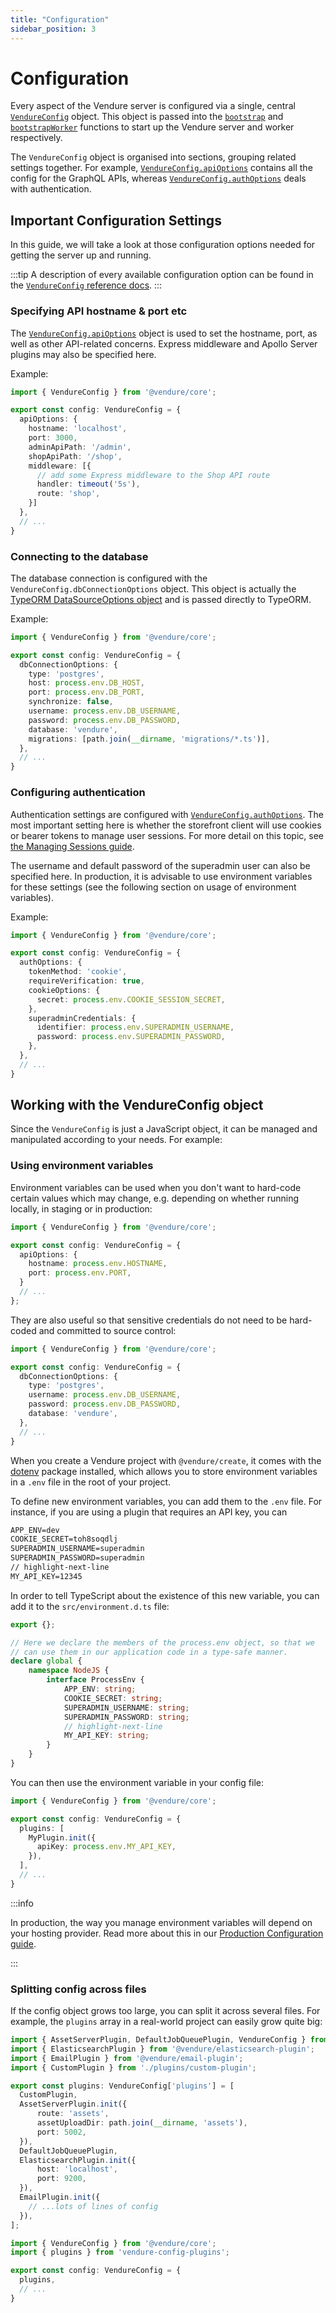 ```yaml
---
title: "Configuration"
sidebar_position: 3
---
```


# Configuration

Every aspect of the Vendure server is configured via a single, central [`VendureConfig`](/reference/typescript-api/configuration/vendure-config/) object. This object is passed into the [`bootstrap`](/reference/typescript-api/common/bootstrap/) and [`bootstrapWorker`](/reference/typescript-api/worker/bootstrap-worker/) functions to start up the Vendure server and worker respectively.

The `VendureConfig` object is organised into sections, grouping related settings together. For example, [`VendureConfig.apiOptions`](/reference/typescript-api/configuration/api-options/) contains all the config for the GraphQL APIs, whereas [`VendureConfig.authOptions`](/reference/typescript-api/auth/auth-options/) deals with authentication.

## Important Configuration Settings

In this guide, we will take a look at those configuration options needed for getting the server up and running.

:::tip
A description of every available configuration option can be found in the [`VendureConfig` reference docs](/reference/typescript-api/configuration/vendure-config/).
:::

### Specifying API hostname & port etc

The [`VendureConfig.apiOptions`](/reference/typescript-api/configuration/api-options/) object is used to set the hostname, port, as well as other API-related concerns. Express middleware and Apollo Server plugins may also be specified here.

Example:

```ts title="src/vendure-config.ts"
import { VendureConfig } from '@vendure/core';

export const config: VendureConfig = {
  apiOptions: {
    hostname: 'localhost',
    port: 3000,
    adminApiPath: '/admin',
    shopApiPath: '/shop',
    middleware: [{
      // add some Express middleware to the Shop API route
      handler: timeout('5s'),
      route: 'shop',
    }]
  },
  // ...
}
```

### Connecting to the database

The database connection is configured with the `VendureConfig.dbConnectionOptions` object. This object is actually the [TypeORM DataSourceOptions object](https://typeorm.io/data-source-options) and is passed directly to TypeORM.

Example:

```ts title="src/vendure-config.ts"
import { VendureConfig } from '@vendure/core';

export const config: VendureConfig = {
  dbConnectionOptions: {
    type: 'postgres',
    host: process.env.DB_HOST,
    port: process.env.DB_PORT,
    synchronize: false,
    username: process.env.DB_USERNAME,
    password: process.env.DB_PASSWORD,
    database: 'vendure',
    migrations: [path.join(__dirname, 'migrations/*.ts')],
  },
  // ...
}
```

### Configuring authentication

Authentication settings are configured with [`VendureConfig.authOptions`](/reference/typescript-api/auth/auth-options/). The most important setting here is whether the storefront client will use cookies or bearer tokens to manage user sessions. For more detail on this topic, see [the Managing Sessions guide](TODO).

The username and default password of the superadmin user can also be specified here. In production, it is advisable to use environment variables for these settings (see the following section on usage of environment variables).

Example:

```ts title="src/vendure-config.ts"
import { VendureConfig } from '@vendure/core';

export const config: VendureConfig = {
  authOptions: {
    tokenMethod: 'cookie',
    requireVerification: true,
    cookieOptions: {
      secret: process.env.COOKIE_SESSION_SECRET,
    },
    superadminCredentials: {
      identifier: process.env.SUPERADMIN_USERNAME,
      password: process.env.SUPERADMIN_PASSWORD,
    },
  },
  // ...
}
```

## Working with the VendureConfig object

Since the `VendureConfig` is just a JavaScript object, it can be managed and manipulated according to your needs. For example:

### Using environment variables

Environment variables can be used when you don't want to hard-code certain values which may change, e.g. depending on whether running locally, in staging or in production:

```ts title="src/vendure-config.ts"
import { VendureConfig } from '@vendure/core';

export const config: VendureConfig = {
  apiOptions: {
    hostname: process.env.HOSTNAME,
    port: process.env.PORT,
  }
  // ...
};
```

They are also useful so that sensitive credentials do not need to be hard-coded and committed to source control:

```ts title="src/vendure-config.ts"
import { VendureConfig } from '@vendure/core';

export const config: VendureConfig = {
  dbConnectionOptions: {
    type: 'postgres',
    username: process.env.DB_USERNAME,
    password: process.env.DB_PASSWORD,
    database: 'vendure',
  },
  // ...
}
```

When you create a Vendure project with `@vendure/create`, it comes with the [dotenv](https://www.npmjs.com/package/dotenv) package installed, which allows you to store environment variables in a `.env` file in the root of your project.

To define new environment variables, you can add them to the `.env` file. For instance, if you are using a plugin that requires
an API key, you can

```txt title=".env"
APP_ENV=dev
COOKIE_SECRET=toh8soqdlj
SUPERADMIN_USERNAME=superadmin
SUPERADMIN_PASSWORD=superadmin
// highlight-next-line
MY_API_KEY=12345
```

In order to tell TypeScript about the existence of this new variable, you can add it to the `src/environment.d.ts` file:

```ts title="src/environment.d.ts"
export {};

// Here we declare the members of the process.env object, so that we
// can use them in our application code in a type-safe manner.
declare global {
    namespace NodeJS {
        interface ProcessEnv {
            APP_ENV: string;
            COOKIE_SECRET: string;
            SUPERADMIN_USERNAME: string;
            SUPERADMIN_PASSWORD: string;
            // highlight-next-line
            MY_API_KEY: string;
        }
    }
}
````

You can then use the environment variable in your config file:

```ts title="src/vendure-config.ts"
import { VendureConfig } from '@vendure/core';

export const config: VendureConfig = {
  plugins: [
    MyPlugin.init({
      apiKey: process.env.MY_API_KEY,
    }),
  ],
  // ...
}
```

:::info

In production, the way you manage environment variables will depend on your hosting provider. Read more about this in our [Production Configuration guide](/guides/deployment/production-configuration/).

:::



### Splitting config across files

If the config object grows too large, you can split it across several files. For example, the `plugins` array in a real-world project can easily grow quite big:

```ts title="src/vendure-config-plugins.ts"
import { AssetServerPlugin, DefaultJobQueuePlugin, VendureConfig } from '@vendure/core';
import { ElasticsearchPlugin } from '@vendure/elasticsearch-plugin';
import { EmailPlugin } from '@vendure/email-plugin';
import { CustomPlugin } from './plugins/custom-plugin';

export const plugins: VendureConfig['plugins'] = [
  CustomPlugin,
  AssetServerPlugin.init({
      route: 'assets',
      assetUploadDir: path.join(__dirname, 'assets'),
      port: 5002,
  }),
  DefaultJobQueuePlugin,
  ElasticsearchPlugin.init({
      host: 'localhost',
      port: 9200,
  }),
  EmailPlugin.init({
    // ...lots of lines of config
  }),
];
```

```ts title="src/vendure-config.ts"
import { VendureConfig } from '@vendure/core';
import { plugins } from 'vendure-config-plugins';

export const config: VendureConfig = {
  plugins,
  // ...
}
```
